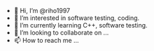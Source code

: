 - 👋 Hi, I’m @riho1997
- 👀 I’m interested in software testing, coding.
- 🌱 I’m currently learning C++, software testing.
- 💞️ I’m looking to collaborate on ...
- 📫 How to reach me ...

<!---
riho1997/riho1997 is a ✨ special ✨ repository because its `README.md` (this file) appears on your GitHub profile.
You can click the Preview link to take a look at your changes.
--->

